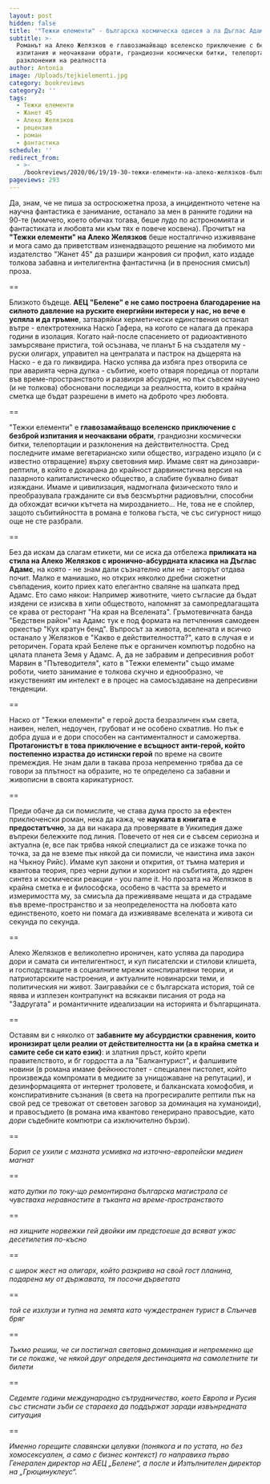 ```yaml
---
layout: post
hidden: false
title: '"Тежки елементи" - българска космическа одисея а ла Дъглас Адамс '
subtitle: >-
  Романът на Алеко Желязков е главозамайващо вселенско приключение с безброй
  изпитания и неочаквани обрати, грандиозни космически битки, телепортации и
  разклонения на реалността
author: Antonia
image: /Uploads/tejkielementi.jpg
category: bookreviews
category2: ''
tags:
  - Тежки елементи
  - Жанет 45
  - Алеко Желязков
  - рецензия
  - роман
  - фантастика
schedule: ''
redirect_from:
  - >-
    /bookreviews/2020/06/19/19-30-тежки-елементи-на-алеко-желязков-българският-дъглас-адамс
pageviews: 293
---
```

Да, знам, че не пиша за остросюжетна проза, а инцидентното четене на научна фантастика е занимание, останало за мен в ранните години на 90-те (момчето, което обичах тогава, беше лудо по астрономията и фантастиката и любовта ми към тях е повече косвена). Прочитът на **"Тежки елементи" на Алеко Желязков** беше носталгично изживяване и мога само да приветствам изненадващото решение на любимото ми издателство "Жанет 45" да разшири жанровия си профил, като издаде толкова забавна и интелигентна фантастична (и в преносния смисъл) проза.

\==

Близкото бъдеще. **АЕЦ "Белене" е не само построена благодарение на силното давление на руските енергийни интереси у нас, но вече е успяла и да гръмне**, затваряйки херметически единствения останал вътре - електротехника Наско Гафера, на когото се налага да прекара години в изолация. Когато най-после спасението от радиоактивното замърсяване пристига, той осъзнава, че планът Б на създателя му - руски олигарх, управител на централата и пастрок на дъщерята на Наско - е да го ликвидира. Наско успява да избяга през отворила се при аварията черна дупка - събитие, което отваря поредица от портали във време-пространството и развихря абсурдни, но пък съвсем научно (и не толкова) обосновани последици за реалността, които в крайна сметка ще бъдат разрешени в името на доброто чрез любовта. 

\==

"Тежки елементи" е **главозамайващо вселенско приключение с безброй изпитания и неочаквани обрати**, грандиозни космически битки, телепортации и разклонения на действителността. Сред последните имаме вегетарианско хипи общество, изградено изцяло (и с известно отвращение) върху световния мир. Имаме свят на динозаври-рептили, в който е докарана до крайност дарвинистична версия на пазарното капиталистическо общество, а слабите буквално биват изяждани. Имаме и цивилизация, надмогнала физическото тяло и преобразувала гражданите си във безсмъртни радиовълни, способни да обхождат всички кътчета на мирозданието... Не, това не е спойлер, защото събитийността в романа е толкова гъста, че със сигурност нищо още не сте разбрали.

\==

Без да искам да слагам етикети, ми се иска да отбележа **приликата на стила на Алеко Желязков с иронично-абсурдната класика на Дъглас Адамс**, на която - не знам дали съзнателно или не - авторът отдава почит. Малко е маниашко, но открих няколко дребни сюжетни съвпадения, които приех като елегантно сваляне на шапката пред Адамс. Ето само някои: Например животните, чието съгласие да бъдат изядени се изисква в хипи обществото, напомнят за самопредлагащата се крава от ресторант "На края на Вселената". Гръмотевичната банда "Бедствен район" на Адамс тук е под формата на петчленния самодеен оркестър "Кух кратун бенд". Въпросът за живота, вселената и всичко останало у Желязков е "Какво е действителността?", като в случая е и реторичен. Гората край Белене пък е органичен компютър подобно на цялата планета Земя у Адамс. А, да не забравим и депресивния робот Марвин в "Пътеводителя", като в "Тежки елементи" също имаме роботи, чието занимание е толкова скучно и еднообразно, че изкуственият им интелект е в процес на самосъздаване на депресивни тенденции.

\==

Наско от "Тежки елементи" е герой доста безразличен към света, наивен, нелеп, недоучен, грубоват и не особено схватлив. Но пък е добра душа и е дори способен на сантименталност и саможертва. **Протагонистът в това приключение е всъщност анти-герой, който постепенно израства до истински герой** по време на своите премеждия. Не знам дали в такава проза непременно трябва да се говори за плътност на образите, но те определено са забавни и живописни в своята карикатурност.

\==

Преди обаче да си помислите, че става дума просто за ефектен приключенски роман, нека да кажа, че **науката в книгата е предостатъчно**, за да ви накара да проверявате в Уикипедия даже въпреки бележките под линия. Повечето от нея си е съвсем сериозна и актуална (е, все пак трябва някой специалист да се изкаже точка по точка, за да не вземе пък някой да си помисли, че наистина има закон на Чъкноу Рийс). Имаме куп закони и открития, от тъмна материя и квантова теория, през черни дупки и хоризонт на събитията, до ядрен синтез и космически реакции - you name it. Но прозата на Желязков в крайна сметка е и философска, особено в частта за времето и измеримостта му, за смисъла да преживяваме нещата и да страдаме във време-пространство и за неопределеността на любовта като единственото, което ни помага да изживяваме вселената и живота си секунда по секунда.

\==

Алеко Желязков е великолепно ироничен, като успява да пародира дори и самата си интелигентност, и куп писателски и стилови клишета, и господстващите в социалните мрежи конспиративни теории, и патриотарските настроения, и актуалните новинарски теми, и политическия ни живот. Заигравайки се с българската история, той се явява и изплезен контрапункт на всякакви писания от рода на "Задругата" и романтичните идеализации на историята и българщината. 

\==

Оставям ви с няколко от **забавните му абсурдистки сравнения, които иронизират цели реалии от действителността ни (а в крайна сметка и самите себе си като език)**: и златния пръст, който крепи правителството, и бг гордостта а ла "Балкантурист", и фалшивите новини (в романа имаме фейкнюстолет - специален пистолет, който произвежда компромати в медиите за унищожаване на репутации), и дезинформацията от интернет троловете, и балканската хомофобия, и конспиративните съзнания (в света на прогресиралите рептили пък на свой ред се тревожат от световен заговор за доминация на хуманоиди), и правосъдието (в романа има квантово генерирано правосъдие, като *дори* съдебните компютри са изключително бързи).

\==

*Борил се ухили с мазната усмивка на източно-европейски медиен магнат*

\==

*като дупки по току-що ремонтирана българска магистрала се чувстваха неравностите в тъканта на време-пространството*

\==

*на хищните норвежки гей двойки им предстоеше да всяват ужас десетилетия по-късно*

\==

*с широк жест на олигарх, който разкрива на свой гост планина, подарена му от държавата, тя посочи дърветата*

\==

*той се изхлузи и тупна на земята като чуждестранен турист в Слънчев бряг*

\==

*Тъкмо решиш, че си постигнал световна доминация и непременно ще ти се покаже, че някой друг определя дестинацията на самолетните ти билети*

\==

*Седемте години международно сътрудничество, което Европа и Русия със стиснати зъби се стараеха
да поддържат заради извънредната ситуация*

\==

*Именно горещите славянски целувки (понякога и по устата, но без хомосексуален, а само с бизнес контекст) го направиха първо Генерален директор на АЕЦ „Белене“, а после и Изпълнителен директор на „Грюцинуклеус“.*
